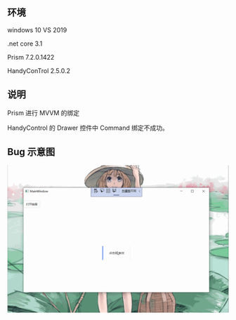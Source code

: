 ## 环境

windows 10  VS 2019

.net core 3.1

Prism 7.2.0.1422

HandyConTrol  2.5.0.2



## 说明

Prism 进行 MVVM 的绑定

HandyControl 的 Drawer 控件中 Command 绑定不成功。

## Bug 示意图

![](.\images\1.gif)